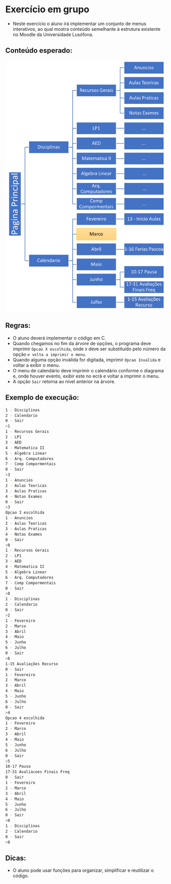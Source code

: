 # Exercício em grupo

- Neste exercício o aluno irá implementar um conjunto de menus interativos, ao qual mostra conteúdo semelhante à estrutura existente no Moodle da Universidade Lusófona.

## Conteúdo esperado:

![](./img/menu_moodle.png)

## Regras:

- O aluno deverá implementar o código em C.
- Quando chegamos no fim da árvore de opções, o programa deve imprimir `Opcao X escolhida`, onde `X` deve ser substituído pelo número da opção `e volta a imprimir o menu`.
- Quando alguma opção inválida for digitada, imprimir `Opcao Invalida` e voltar a exibir o menu.
- O menu de calendário deve imprimir o calendário conforme o diagrama e, onde houver evento, exibir este no ecrã e voltar a imprimir o menu.
- A opção `Sair` retorna ao nível anterior na árvore.


## Exemplo de execução:

```bash
1 - Disciplinas
2 - Calendario 
0 - Sair 
>1
1 - Recursos Gerais
2 - LP1
3 - AED
4 - Matematica II
5 - Algebra Linear
6 - Arq. Computadores
7 - Comp Compormentais 
0 - Sair 
>3
1 - Anuncios
2 - Aulas Teoricas
3 - Aulas Praticas
4 - Notas Exames 
0 - Sair 
>3
Opcao 3 escolhida 
1 - Anuncios
2 - Aulas Teoricas
3 - Aulas Praticas
4 - Notas Exames 
0 - Sair 
>0
1 - Recursos Gerais
2 - LP1
3 - AED
4 - Matematica II
5 - Algebra Linear
6 - Arq. Computadores
7 - Comp Compormentais 
0 - Sair 
>0
1 - Disciplinas
2 - Calendario 
0 - Sair 
>2
1 - Fevereiro 
2 - Marco 
3 - Abril 
4 - Maio
5 - Junho
6 - Julho  
0 - Sair 
>6
1-15 Avaliações Recurso  
0 - Sair 
1 - Fevereiro 
2 - Marco 
3 - Abril 
4 - Maio
5 - Junho
6 - Julho  
0 - Sair 
>4
Opcao 4 escolhida 
1 - Fevereiro 
2 - Marco 
3 - Abril 
4 - Maio
5 - Junho
6 - Julho  
0 - Sair 
>5
10-17 Pausa
17-31 Avaliacoes Finais Freq  
0 - Sair 
1 - Fevereiro 
2 - Marco 
3 - Abril 
4 - Maio
5 - Junho
6 - Julho  
0 - Sair 
>0
1 - Disciplinas
2 - Calendario 
0 - Sair 
>0
``` 

## Dicas:

- O aluno pode usar funções para organizar, simplificar e reutilizar o código.
